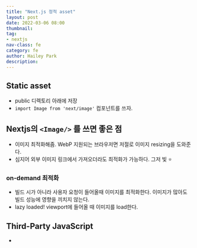 ```yaml
---
title: "Next.js 정적 asset"
layout: post
date: 2022-03-06 08:00
thumbnail: 
tag:
- nextjs
nav-class: fe
category: fe
author: Hailey Park
description: 
---
```


## Static asset

- public 디렉토리 아래에 저장
- ```import Image from 'next/image'``` 컴포넌트를 쓰자.

## Nextjs의 ```<Image/>``` 를 쓰면 좋은 점

- 이미지 최적화해줌. WebP 지원되는 브라우저면 저절로 이미지 resizing을 도와준다.
- 심지어 외부 이미지 링크에서 가져오더라도 최적화가 가능하다. 그저 빛 ⭐️

### on-demand 최적화

- 빌드 시가 아니라 사용자 요청이 들어올때 이미지를 최적화한다. 이미지가 많아도 빌드 성능에 영향을 끼치지 않는다.
- lazy loaded! viewport에 들어올 때 이미지를 load한다.

## Third-Party JavaScript

- 